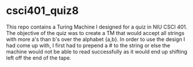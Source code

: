 # csci401_quiz8

This repo contains a Turing Machine I designed for a quiz in NIU CSCI 401. The objective of the quiz was to create a TM that would accept all strings with more a's than b's over the alphabet {a,b}. In order to use the design I had come up with, I first had to prepend a # to the string or else the machine would not be able to read successfully as it would end up shifting left off the end of the tape.
